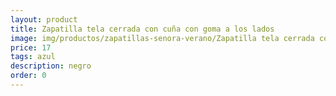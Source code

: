 ```yaml
---
layout: product
title: Zapatilla tela cerrada con cuña con goma a los lados 
image: img/productos/zapatillas-senora-verano/Zapatilla tela cerrada con cuña con goma a los lados =17 =azul =negro =blanco =beig.webp
price: 17 
tags: azul 
description: negro 
order: 0
---
```

